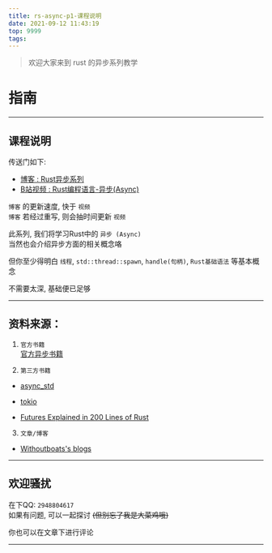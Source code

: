```yaml
---
title: rs-async-p1-课程说明
date: 2021-09-12 11:43:19
top: 9999
tags: 
---
```

> 欢迎大家来到 rust 的异步系列教学  
<!-- more -->
# 指南  
- - -
## 课程说明  
传送门如下:  
- [博客 : Rust异步系列](https://jedsek-articles.blog.luogu.org/#type=rust-async) 
- [B站视频 : Rust编程语言-异步(Async)](https://www.bilibili.com/video/BV1uh41167Np)

`博客` 的更新速度, 快于 `视频`  
`博客` 若经过重写, 则会抽时间更新 `视频`     

此系列, 我们将学习Rust中的 `异步 (Async)`  
当然也会介绍异步方面的相关概念咯

但你至少得明白 `线程`, `std::thread::spawn`, `handle(句柄)`, `Rust基础语法` 等基本概念  

不需要太深, 基础便已足够  
- - - 
## 资料来源：
1. `官方书籍`  
[官方异步书籍](https://rust-lang.github.io/async-book/**)

2. `第三方书籍`

- [async_std](https://book.async.rs/overview/async-std)

- [tokio](https://tokio.rs/tokio/tutorial)

- [Futures Explained in 200 Lines of Rust](https://cfsamson.github.io/books-futures-explained/)

3. `文章/博客`

- [Withoutboats's blogs](https://without.boats/blog/)



______________ 

## 欢迎骚扰  
在下QQ: `2948804617`   
如果有问题, 可以一起探讨 ~~(但别忘了我是大菜鸡哦)~~  

你也可以在文章下进行评论
- - -